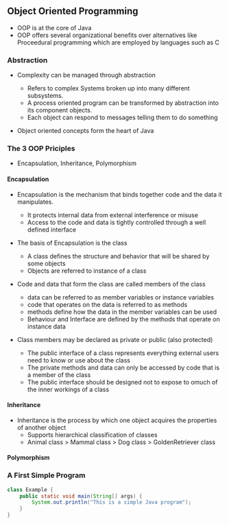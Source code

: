 ## Object Oriented Programming

- OOP is at the core of Java
- OOP offers several organizational benefits over alternatives like Proceedural programming which are employed by languages such as C

### Abstraction

- Complexity can be managed through abstraction

  - Refers to complex Systems broken up into many different subsystems.
  - A process oriented program can be transformed by abstraction into its component objects.
  - Each object can respond to messages telling them to do something

- Object oriented concepts form the heart of Java

### The 3 OOP Priciples

- Encapsulation, Inheritance, Polymorphism

#### Encapsulation

- Encapsulation is the mechanism that binds together code and the data it manipulates.

  - It protects internal data from external interference or misuse
  - Access to the code and data is tightly controlled through a well defined interface

- The basis of Encapsulation is the class

  - A class defines the structure and behavior that will be shared by some objects
  - Objects are referred to instance of a class

- Code and data that form the class are called members of the class

  - data can be referred to as member variables or instance variables
  - code that operates on the data is referred to as methods
  - methods define how the data in the member variables can be used
  - Behaviour and Interface are defined by the methods that operate on instance data

- Class members may be declared as private or public (also protected)
  - The public interface of a class represents everything external users need to know or use about the class
  - The private methods and data can only be accessed by code that is a member of the class
  - The public interface should be designed not to expose to omuch of the inner workings of a class

#### Inheritance

- Inheritance is the process by which one object acquires the properties of another object
  - Supports hierarchical classification of classes
  - Animal class > Mammal class > Dog class > GoldenRetriever class

#### Polymorphism

### A First Simple Program

```java
class Example {
    public static void main(String[] args) {
        System.out.println("This is a simple Java program");
    }
}
```
